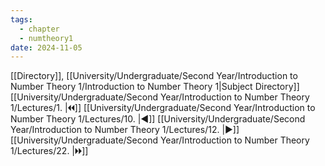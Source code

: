 ```yaml
---
tags:
  - chapter
  - numtheory1
date: 2024-11-05
---
```

[[Directory]], [[University/Undergraduate/Second Year/Introduction to Number Theory 1/Introduction to Number Theory 1|Subject Directory]]
[[University/Undergraduate/Second Year/Introduction to Number Theory 1/Lectures/1. |🞀🞀]] [[University/Undergraduate/Second Year/Introduction to Number Theory 1/Lectures/10. |◀]] [[University/Undergraduate/Second Year/Introduction to Number Theory 1/Lectures/12. |▶]] [[University/Undergraduate/Second Year/Introduction to Number Theory 1/Lectures/22. |🞂🞂]]
# 
## 
### 